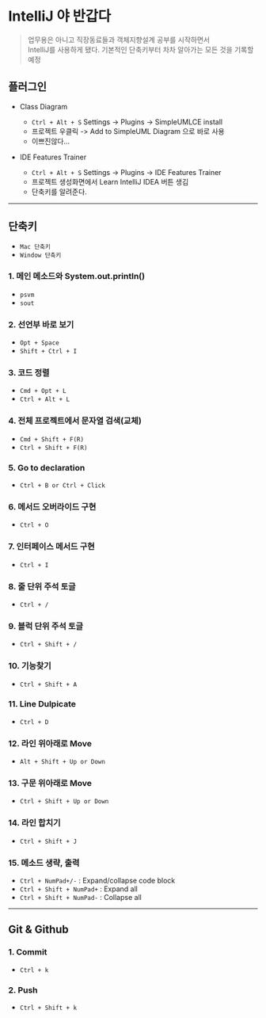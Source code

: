 # IntelliJ 야 반갑다
> 업무용은 아니고 직장동료들과 객체지향설계 공부를 시작하면서   
> IntelliJ를 사용하게 됐다. 기본적인 단축키부터 차차 알아가는 모든 것을 기록할 예정  

## 플러그인
- Class Diagram
  - `Ctrl + Alt + S` Settings -> Plugins -> SimpleUMLCE install
  - 프로젝트 우클릭 -> Add to SimpleUML Diagram 으로 바로 사용
  - 이쁘진않다...

- IDE Features Trainer
  - `Ctrl + Alt + S` Settings -> Plugins -> IDE Features Trainer
  - 프로젝트 생성화면에서 Learn IntelliJ IDEA 버튼 생김
  - 단축키를 알려준다.

---

## 단축키
- `Mac 단축키`
- `Window 단축키`

### 1. 메인 메소드와 System.out.println()
- `psvm`
- `sout`

### 2. 선언부 바로 보기
- `Opt + Space`
- `Shift + Ctrl + I`

### 3. 코드 정렬
- `Cmd + Opt + L`
- `Ctrl + Alt + L`

### 4. 전체 프로젝트에서 문자열 검색(교체)
- `Cmd + Shift + F(R)`
- `Ctrl + Shift + F(R)`

### 5. Go to declaration
-  `Ctrl + B or Ctrl + Click`

### 6. 메서드 오버라이드 구현
- `Ctrl + O`

### 7. 인터페이스 메서드 구현
- `Ctrl + I`

### 8. 줄 단위 주석 토글
- `Ctrl + /`

### 9. 블럭 단위 주석 토글
- `Ctrl + Shift + /`

### 10. 기능찾기
- `Ctrl + Shift + A`

### 11. Line Dulpicate
- `Ctrl + D`

### 12. 라인 위아래로 Move
- `Alt + Shift + Up or Down`

### 13. 구문 위아래로 Move
- `Ctrl + Shift + Up or Down`

### 14. 라인 합치기
- `Ctrl + Shift + J`

### 15. 메소드 생략, 출력
- `Ctrl + NumPad+/-` : Expand/collapse code block
- `Ctrl + Shift + NumPad+` : Expand all
- `Ctrl + Shift + NumPad-` : Collapse all

--- 

## Git & Github
### 1. Commit
- `Ctrl + k`

### 2. Push
- `Ctrl + Shift + k`
